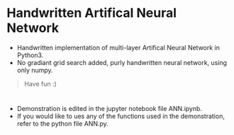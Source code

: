 # Handwritten Artifical Neural Network
* Handwritten implementation of multi-layer Artifical Neural Network in Python3.  
* No gradiant grid search added, purly handwritten neural network, using only numpy.  
> Have fun :)

#
* Demonstration is edited in the jupyter notebook file ANN.ipynb.  
* If you would like to ues any of the functions used in the demonstration, refer to the python file ANN.py.

